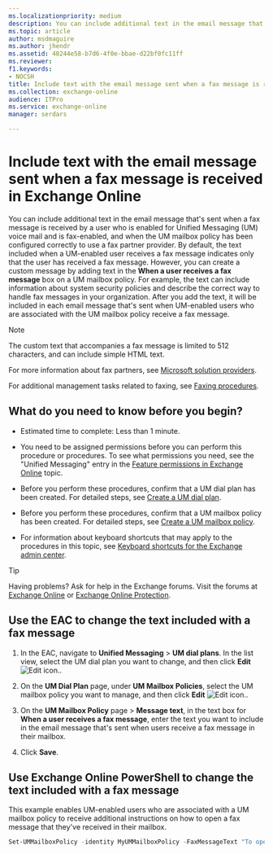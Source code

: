 ```yaml
---
ms.localizationpriority: medium
description: You can include additional text in the email message that's sent when a fax message is received by a user who is enabled for Unified Messaging (UM) voice mail and is fax-enabled, and when the UM mailbox policy has been configured correctly to use a fax partner provider. By default, the text included when a UM-enabled user receives a fax message indicates only that the user has received a fax message. However, you can create a custom message by adding text in the When a user receives a fax message box on a UM mailbox policy. For example, the text can include information about system security policies and describe the correct way to handle fax messages in your organization. After you add the text, it will be included in each email message that's sent when UM-enabled users who are associated with the UM mailbox policy receive a fax message.
ms.topic: article
author: msdmaguire
ms.author: jhendr
ms.assetid: 48244e58-b7d6-4f0e-bbae-d22bf0fc11ff
ms.reviewer: 
f1.keywords:
- NOCSH
title: Include text with the email message sent when a fax message is received in Exchange Online
ms.collection: exchange-online
audience: ITPro
ms.service: exchange-online
manager: serdars

---
```


# Include text with the email message sent when a fax message is received in Exchange Online

You can include additional text in the email message that's sent when a fax message is received by a user who is enabled for Unified Messaging (UM) voice mail and is fax-enabled, and when the UM mailbox policy has been configured correctly to use a fax partner provider. By default, the text included when a UM-enabled user receives a fax message indicates only that the user has received a fax message. However, you can create a custom message by adding text in the **When a user receives a fax message** box on a UM mailbox policy. For example, the text can include information about system security policies and describe the correct way to handle fax messages in your organization. After you add the text, it will be included in each email message that's sent when UM-enabled users who are associated with the UM mailbox policy receive a fax message.

> [!NOTE]
> The custom text that accompanies a fax message is limited to 512 characters, and can include simple HTML text.

For more information about fax partners, see [Microsoft solution providers](https://www.microsoft.com/solution-providers/).

For additional management tasks related to faxing, see [Faxing procedures](faxing-procedures.md).

## What do you need to know before you begin?

- Estimated time to complete: Less than 1 minute.

- You need to be assigned permissions before you can perform this procedure or procedures. To see what permissions you need, see the "Unified Messaging" entry in the [Feature permissions in Exchange Online](../../permissions-exo/feature-permissions.md) topic.

- Before you perform these procedures, confirm that a UM dial plan has been created. For detailed steps, see [Create a UM dial plan](../../voice-mail-unified-messaging/connect-voice-mail-system/create-um-dial-plan.md).

- Before you perform these procedures, confirm that a UM mailbox policy has been created. For detailed steps, see [Create a UM mailbox policy](../../voice-mail-unified-messaging/set-up-voice-mail/create-um-mailbox-policy.md).

- For information about keyboard shortcuts that may apply to the procedures in this topic, see [Keyboard shortcuts for the Exchange admin center](../../accessibility/keyboard-shortcuts-in-admin-center.md).

> [!TIP]
> Having problems? Ask for help in the Exchange forums. Visit the forums at [Exchange Online](https://social.technet.microsoft.com/forums/msonline/home?forum=onlineservicesexchange) or [Exchange Online Protection](https://social.technet.microsoft.com/forums/forefront/home?forum=FOPE).

## Use the EAC to change the text included with a fax message

1. In the EAC, navigate to **Unified Messaging** \> **UM dial plans**. In the list view, select the UM dial plan you want to change, and then click **Edit** ![Edit icon.](../../media/ITPro_EAC_EditIcon.gif).

2. On the **UM Dial Plan** page, under **UM Mailbox Policies**, select the UM mailbox policy you want to manage, and then click **Edit** ![Edit icon.](../../media/ITPro_EAC_EditIcon.gif).

3. On the **UM Mailbox Policy** page \> **Message text**, in the text box for **When a user receives a fax message**, enter the text you want to include in the email message that's sent when users receive a fax message in their mailbox.

4. Click **Save**.

## Use Exchange Online PowerShell to change the text included with a fax message

This example enables UM-enabled users who are associated with a UM mailbox policy to receive additional instructions on how to open a fax message that they've received in their mailbox.

```PowerShell
Set-UMMailboxPolicy -identity MyUMMailboxPolicy -FaxMessageText "To open this fax message, double-click the file attachment."
```
